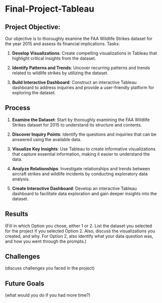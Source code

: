 # Final-Project-Tableau

## Project Objective:

Our objective is to thoroughly examine the FAA Wildlife Strikes dataset for the year 2015 and assess its financial implications.
Tasks:
1. **Develop Visualizations**: Create compelling visualizations in Tableau that highlight critical insights from the dataset.

2. **Identify Patterns and Trends**: Uncover recurring patterns and trends related to wildlife strikes by utilizing the dataset.

3. **Build Interactive Dashboard**: Construct an interactive Tableau dashboard to address inquiries and provide a user-friendly platform for exploring the dataset.

## Process

1. **Examine the Dataset**: Start by thoroughly examining the FAA Wildlife Strikes dataset for 2015 to understand its structure and contents.

2. **Discover Inquiry Points**: Identify the questions and inquiries that can be answered using the available data.

3. **Visualize Key Insights**: Use Tableau to create informative visualizations that capture essential information, making it easier to understand the data.

4. **Analyze Relationships**: Investigate relationships and trends between aircraft strikes and wildlife incidents by conducting exploratory data analysis.

5. **Create Interactive Dashboard**: Develop an interactive Tableau dashboard to facilitate data exploration and gain deeper insights into the dataset.


## Results
(Fill in which Option you chose, either 1 or 2. List the dataset you selected for the project if you selected Option 2. Also, discuss the visualizations you created, and why. For Option 2, also identify what your data question was, and how you went through the prompts.)

## Challenges 
(discuss challenges you faced in the project)

## Future Goals
(what would you do if you had more time?)
